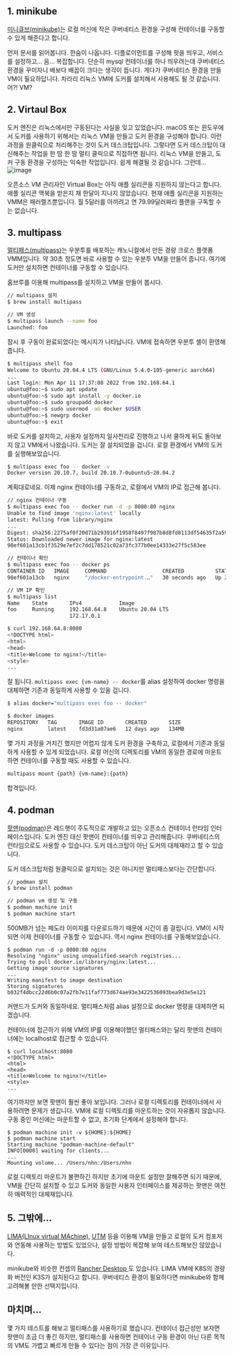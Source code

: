 ## 1\. minikube

[미니큐브(minikube)](https://minikube.sigs.k8s.io/)는 로컬 머신에 작은 쿠버네티스 환경을 구성해 컨테이너를 구동할 수 있게 해준다고 합니다.

먼저 문서를 읽어봅니다. 한숨이 나옵니다. 디플로이먼트를 구성해 팟을 띄우고, 서비스를 설정하고… 음… 복잡합니다. 단순히 mysql 컨테이너를 하나 띄우려는데 쿠버네티스 환경을 꾸미자니 배보다 배꼽이 크다는 생각이 듭니다. 게다가 쿠버네티스 환경을 만들 VM이 필요하답니다. 차라리 리눅스 VM에 도커를 설치해서 사용해도 될 것 같습니다. 어?! VM?

## 2\. Virtaul Box

도커 엔진은 리눅스에서만 구동된다는 사실을 잊고 있었습니다. macOS 또는 윈도우에서 도커를 사용하기 위해서는 리눅스 VM을 만들고 도커 환경을 구성해야 합니다. 이런 과정을 원클릭으로 처리해주는 것이 도커 데스크탑입니다. 그렇다면 도커 데스크탑이 대신해주는 작업을 한 땀 한 땀 멀티 클릭으로 직접하면 됩니다. 리눅스 VM을 만들고, 도커 구동 환경을 구성하는 익숙한 작업입니다. 쉽게 해결될 것 같습니다. 그런데…![image](https://user-images.githubusercontent.com/33619494/188442439-204771f8-58a5-4d40-a11b-84264ee5bc8f.png)

오픈소스 VM 관리자인 Virtual Box는 아직 애플 실리콘을 지원하지 않는다고 합니다. 애플 실리콘 맥북을 받은지 채 한달이 지나지 않았습니다. 현재 애플 실리콘을 지원하는 VMM은 패러렐즈뿐입니다. 월 5달러를 아끼려고 연 79.99달러짜리 플랜을 구독할 수는 없습니다.

## 3\. multipass

[멀티패스(multipass)](https://multipass.run/)는 우분투를 배포하는 캐노니컬에서 만든 경량 크로스 플랫폼 VMM입니다. 약 30초 정도면 바로 사용할 수 있는 우분투 VM을 만들어 줍니다. 여기에 도커만 설치하면 컨테이너를 구동할 수 있습니다.

홈브루를 이용해 multipass를 설치하고 VM을 만들어 봅시다.

```bash
// multipass 설치
$ brew install multipass

// VM 생성
$ multipass launch --name foo
Launched: foo
```

잠시 후 구동이 완료되었다는 메시지가 나타납니다. VM에 접속하면 우분투 셸이 환영해줍니다.

```bash
$ multipass shell foo
Welcome to Ubuntu 20.04.4 LTS (GNU/Linux 5.4.0-105-generic aarch64)
...
Last login: Mon Apr 11 17:37:08 2022 from 192.168.64.1
ubuntu@foo:~$ sudo apt update
ubuntu@foo:~$ sudo apt install -y docker.io
ubuntu@foo:~$ sudo groupadd docker
ubuntu@foo:~$ sudo usermod -aG docker $USER
ubuntu@foo:~$ newgrp docker 
ubuntu@foo:~$ exit
```

바로 도커를 설치하고, 사용자 설정까지 일사천리로 진행하고 나서 쿨하게 뒤도 돌아보지 않고 VM에서 나왔습니다. 도커는 잘 설치되었을 겁니다. 로컬 환경에서 VM의 도커를 실행해보았습니다.

```bash
$ multipass exec foo -- docker -v
Docker version 20.10.7, build 20.10.7-0ubuntu5~20.04.2
```

계획대로네요. 이제 nginx 컨테이너를 구동하고, 로컬에서 VM의 IP로 접근해 봅니다.

```bash
// nginx 컨테이너 구동
$ multipass exec foo -- docker run -d -p 8080:80 nginx
Unable to find image 'nginx:latest' locally
latest: Pulling from library/nginx
...
Digest: sha256:2275af0f20d71b293916f1958f8497f987b8d8fd8113df54635f2a5915002bf1
Status: Downloaded newer image for nginx:latest
98ef601a13cb1f3529e7ef2c7dd178521c02a73fc377b0ee14333e27f5c583ee

// 컨테이너 확인
$ multipass exec foo -- docker ps
CONTAINER ID   IMAGE     COMMAND                  CREATED          STATUS          PORTS                                   NAMES
98ef601a13cb   nginx     "/docker-entrypoint.…"   30 seconds ago   Up 29 seconds   0.0.0.0:8080->80/tcp, :::8080->80/tcp   goofy_satoshi

// VM IP 확인
$ multipass list
Name    State       IPv4            Image
foo     Running     192.168.64.8    Ubuntu 20.04 LTS
                    172.17.0.1

$ curl 192.168.64.8:8080
<!DOCTYPE html>
<html>
<head>
<title>Welcome to nginx!</title>
<style>
...
```

잘 됩니다. `multipass exec {vm-name} -- docker`를 alias 설정하여 docker 명령을 대체하면 기존과 동일하게 사용할 수 있을 겁니다.

```bash
$ alias docker="multipass exec foo -- docker"

$ docker images
REPOSITORY   TAG       IMAGE ID       CREATED       SIZE
nginx        latest    fd3d31a07ae6   12 days ago   134MB
```

몇 가지 과정을 거치긴 했지만 어렵지 않게 도커 환경을 구축하고, 로컬에서 기존과 동일하게 사용할 수 있게 되었습니다. 로컬 머신의 디렉토리를 VM의 동일한 경로에 마운트하면 컨테이너를 구동할 때도 사용할 수 있습니다.

```bash
multipass mount {path} {vm-name}:{path}
```
합격입니다.

## 4\. podman

[팟맨(podman)](https://podman.io/)은 레드햇이 주도적으로 개발하고 있는 오픈소스 컨테이너 런타임 인터페이스입니다. 도커 엔진 대신 팟맨이 컨테이너를 띄우고 관리해줍니다. 쿠버네티스의 런타임으로도 사용할 수 있습니다. 도커 데스크탑이 아닌 도커의 대체재라고 할 수 있습니다.

도커 데스크탑처럼 원클릭으로 설치되는 것은 아니지만 멀티패스보다는 간단합니다.

```bash
// podman 설치
$ brew install podman

// podman vm 생성 및 구동
$ podman machine init
$ podman machine start
```

500MB가 넘는 페도라 이미지를 다운로드하기 때문에 시간이 좀 걸립니다. VM이 시작되면 이제 컨테이너를 구동할 수 있습니다. 역시 nginx 컨테이너를 구동해보았습니다.

```
$ podman run -d -p 8080:80 nginx
Resolving "nginx" using unqualified-search registries...
Trying to pull docker.io/library/nginx:latest...
Getting image source signatures
...
Writing manifest to image destination
Storing signatures
b032f4dbcc22d6b0c07a2fb7e11faf773d674ae93e3422536093bea9d3e5e121
```

커맨드가 도커와 동일하네요. 멀티패스처럼 alias 설정으로 docker 명령을 대체하면 되겠습니다.

컨테이너에 접근하기 위해 VM의 IP를 이용해야했던 멀티패스와는 달리 팟맨의 컨테이너에는 localhost로 접근할 수 있습니다.

```
$ curl localhost:8080
<!DOCTYPE html>
<html>
<head>
<title>Welcome to nginx!</title>
<style>
...
```

여기까지만 보면 팟맨이 훨씬 좋아 보입니다. 그러나 로컬 디렉토리를 컨테이너에서 사용하려면 문제가 생깁니다. VM에 로컬 디렉토리를 마운트하는 것이 자유롭지 않습니다. 구동 중인 머신에는 마운트할 수 없고, 초기화 단계에서 설정해야 합니다.

```
$ podman machine init -v ${HOME}:${HOME}
$ podman machine start
Starting machine "podman-machine-default"
INFO[0000] waiting for clients...
...
Mounting volume... /Users/nhn:/Users/nhn
```

로컬 디렉토리 마운트가 불편하긴 하지만 초기에 마운트 설정만 잘해주면 되기 때문에, VM을 간단히 설치할 수 있고 도커와 동일한 사용자 인터페이스를 제공하는 팟맨은 여전히 매력적인 대체재입니다.

## 5\. 그밖에…

[LIMA(LInux virtual MAchine)](https://github.com/lima-vm/lima), [UTM](https://mac.getutm.app/) 등을 이용해 VM을 만들고 로컬의 도커 컴포저와 연동해 사용하는 방법도 있었으나, 설정 방법이 복잡해 보여 테스트해보진 않았습니다. 

minikube와 비슷한 컨셉의 [Rancher Desktop ](https://rancherdesktop.io/)도 있습니다. LIMA VM에 K8S의 경량화 버전인 K3S가 설치된다고 합니다. 쿠버네티스 환경이 필요하다면 minikube와 함께 고려해볼 만한 선택지입니다.

## 마치며…

몇 가지 테스트를 해보고 멀티패스를 사용하기로 했습니다. 컨테이너 접근성만 보자면 팟맨이 조금 더 좋긴 하지만, 멀티패스를 사용하면 컨테이너 구동 환경이 아닌 다른 목적의 VM도 가볍고 빠르게 만들 수 있다는 점이 가장 큰 이유입니다.